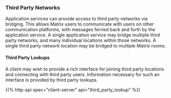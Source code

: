 
### Third Party Networks

Application services can provide access to third party networks via
bridging. This allows Matrix users to communicate with users on other
communication platforms, with messages ferried back and forth by the
application service. A single application service may bridge multiple
third party networks, and many individual locations within those
networks. A single third party network location may be bridged to
multiple Matrix rooms.

#### Third Party Lookups

A client may wish to provide a rich interface for joining third party
locations and connecting with third party users. Information necessary
for such an interface is provided by third party lookups.

{{% http-api spec="client-server" api="third_party_lookup" %}}
